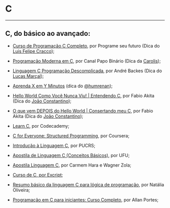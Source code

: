 # C

---

## C, do básico ao avançado:

  - [Curso de Programação C Completo](https://www.youtube.com/playlist?list=PLqJK4Oyr5WSjjEQCKkX6oXFORZX7ro3DA), por Programe seu futuro (Dica do [Luis Felipe Cracco](https://github.com/LuisFelipeCracco));

  - [Programação Moderna em C](https://www.youtube.com/watch?v=oZeezrNHxVo&list=PLIfZMtpPYFP5qaS2RFQxcNVkmJLGQwyKE&ab_channel=PapoBin%C3%A1rio), por Canal Papo Binário (Dica da [Carolis](https://twitter.com/caroliscaroles));

  - [Linguagem C Programação Descomplicada](https://www.youtube.com/user/progdescomplicada/videos), por André Backes (Dica do [Lucas Marçal](https://github.com/lucasmc64/));

  - [Aprenda X em Y Minutos](https://learnxinyminutes.com/docs/pt-br/c-pt/) (dica do [@humrenan](https://github.com/humrenan/));

  - [Hello World Como Você Nunca Viu! | Entendendo C](https://www.youtube.com/watch?v=Gp2m8ZuXoPg), por Fabio Akita (Dica do [João Constantino](https://github.com/const-ntino/));

  - [O que vem DEPOIS do Hello World | Consertando meu C](https://www.youtube.com/watch?v=YyWMN_0g3BQ), por Fabio Akita (Dica do [João Constantino](https://github.com/const-ntino/));

  - [Learn C](https://www.codecademy.com/learn/learn-c), por Codecademy;

  - [C for Everyone: Structured Programming](https://coursera.org/learn/c-structured-programming), por Coursera;

  - [Introdução à Linguagem C](https://www.inf.pucrs.br/~pinho/LaproI/IntroC/IntroC.htm), por PUCRS;

  - [Apostila de Linguagem C (Conceitos Básicos)](https://www.facom.ufu.br/~gustavo/ED1/Apostila_Linguagem_C), por UFU;

  - [Apostila Linguagem C](https://www.inf.ufpr.br/cursos/ci067/Docs/NotasAula.pdf), por Carmem Hara e Wagner Zola;

  - [Curso de C, por Excript](https://youtube.com/playlist?list=PLesCEcYj003SwVdufCQM5FIbrOd0GG1M4);

  - [Resumo básico da linguagem C para lógica de programação](https://dev.to/nfo94/resumo-basico-da-linguagem-c-para-logica-de-programacao-23o4), por Natália Oliveira;

  - [Programação em C para iniciantes: Curso Completo](https://youtube.com/playlist?list=PL65GXbMNWBWZ85GBjUBuG6lwjO8WwihKH), por Allan Portes;
